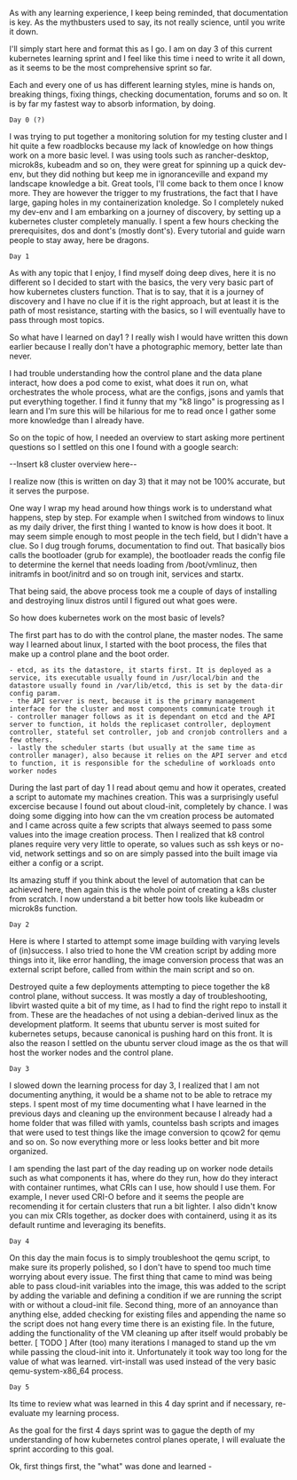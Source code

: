 As with any learning experience, I keep being reminded, that documentation is key. As the mythbusters used to say, its not really science, until you write it down. 

I'll simply start here and format this as I go. 
I am on day 3 of this current kubernetes learning sprint and I feel like this time i need to write it all down, as it seems to be the most comprehensive sprint so far. 

Each and every one of us has different learning styles, mine is hands on, breaking things, fixing things, checking documentation, forums and so on. It is by far my fastest way to absorb information, by doing.


    Day 0 (?)


I was trying to put together a monitoring solution for my testing cluster and I hit quite a few roadblocks because my lack of knowledge on how things work on a more basic level. I was using tools such as rancher-desktop, microk8s, kubeadm and so on, they were great for spinning up a quick dev-env, but they did nothing but keep me in ignoranceville and expand my landscape knowledge a bit. Great tools, I'll come back to them once I know more. They are however the trigger to my frustrations, the fact that I have large, gaping holes in my containerization knoledge. So I completely nuked my dev-env and I am embarking on a journey of discovery, by setting up a kubernetes cluster completely manually.
I spent a few hours checking the prerequisites, dos and dont's (mostly dont's). Every tutorial and guide warn people to stay away, here be dragons. 


    Day 1


As with any topic that I enjoy, I find myself doing deep dives, here it is no different so I decided to start with the basics, the very very basic part of how kubernetes clusters function. 
That is to say, that it is a journey of discovery and I have no clue if it is the right approach, but at least it is the path of most resistance, starting with the basics, so I will eventually have to pass through most topics.

So what have I learned on day1 ? 
I really wish I would have written this down earlier because I really don't have a photographic memory, better late than never.

I had trouble understanding how the control plane and the data plane interact, how does a pod come to exist, what does it run on, what orchestrates the whole process, what are the configs, jsons and yamls that put everything together.
I find it funny that my "k8 lingo" is progressing as I learn and I'm sure this will be hilarious for me to read once I gather some more knowledge than I already have.

So on the topic of how, I needed an overview to start asking more pertinent questions so I settled on this one I found with a google search:

--Insert k8 cluster overview here--

I realize now (this is written on day 3) that it may not be 100% accurate, but it serves the purpose.

One way I wrap my head around how things work is to understand what happens, step by step. For example when I switched from windows to linux as my daily driver, the first thing I wanted to know is how does it boot.
It may seem simple enough to most people in the tech field, but I didn't have a clue. So I dug trough forums, documentation to find out. That basically bios calls the bootloader (grub for example), the bootloader reads the config file to determine the kernel that needs loading from /boot/vmlinuz, then initramfs in boot/initrd and so on trough init, services and startx.

That being said, the above process took me a couple of days of installing and destroying linux distros until I figured out what goes were. 

So how does kubernetes work on the most basic of levels? 

The first part has to do with the control plane, the master nodes. The same way I learned about linux, I started with the boot process, the files that make up a control plane and the boot order. 

    - etcd, as its the datastore, it starts first. It is deployed as a service, its executable usually found in /usr/local/bin and the datastore usually found in /var/lib/etcd, this is set by the data-dir config param.
    - the API server is next, because it is the primary management interface for the cluster and most components communicate trough it
    - controller manager follows as it is dependant on etcd and the API server to function, it holds the replicaset controller, deployment controller, stateful set controller, job and cronjob controllers and a few others.
    - lastly the scheduler starts (but usually at the same time as controller manager), also because it relies on the API server and etcd to function, it is responsible for the scheduline of workloads onto worker nodes

During the last part of day 1 I read about qemu and how it operates, created a script to automate my machines creation. This was a surprisingly useful excercise because I found out about cloud-init, completely by chance. I was doing some digging into how can the vm creation process be automated and I came across quite a few scripts that always seemed to pass some values into the image creation process. Then I realized that k8 control planes require very very little to operate, so values such as ssh keys or no-vid, network settings and so on are simply passed into the built image via either a config or a script. 

Its amazing stuff if you think about the level of automation that can be achieved here, then again this is the whole point of creating a k8s cluster from scratch. I now understand a bit better how tools like kubeadm or microk8s function. 


    Day 2


Here is where I started to attempt some image building with varying levels of (in)success. I also tried to hone the VM creation script by adding more things into it, like error handling, the image conversion process that was an external script before, called from within the main script and so on. 

Destroyed quite a few deployments attempting to piece together the k8 control plane, without success. 
It was mostly a day of troubleshooting, libvirt wasted quite a bit of my time, as I had to find the right repo to install it from. These are the headaches of not using a debian-derived linux as the development platform. It seems that ubuntu server is most suited for kubernetes setups, because canonical is pushing hard on this front. It is also the reason I settled on the ubuntu server cloud image as the os that will host the worker nodes and the control plane. 


    Day 3


I slowed down the learning process for day 3, I realized that I am not documenting anything, it would be a shame not to be able to retrace my steps. I spent most of my time documenting what I have learned in the previous days and cleaning up the environment because I already had a home folder that was filled with yamls, countelss bash scripts and images that were used to test things like the image conversion to qcow2 for qemu and so on. So now everything more or less looks better and  bit more organized. 

I am spending the last part of the day reading up on worker node details such as what components it has, where do they run, how do they interact with container runtimes, what CRIs can I use, how should I use them. For example, I never used CRI-O before and it seems the people are recomending it for certain clusters that run a bit lighter. I also didn't know you can mix CRIs together, as docker does with containerd, using it as its default runtime and leveraging its benefits. 


    Day 4 

On this day the main focus is to simply troubleshoot the qemu script, to make sure its properly polished, so I don't have to spend too much time worrying about every issue. 
The first thing that came to mind was being able to pass cloud-init variables into the image, this was added to the script by adding the variable and defining a condition if we are running the script with or without a cloud-init file.
Second thing, more of an annoyance than anything else, added checking for existing files and appending the name so the script does not hang every time there is an existing file. In the future, adding the functionality of the VM cleaning up after itself would probably be better. [ TODO ]
After (too) many iterations I managed to stand up the vm while passing the cloud-init into it. Unfortunately it took way too long for the value of what was learned. virt-install was used instead of the very basic qemu-system-x86_64 process. 

    Day 5

Its time to review what was learned in this 4 day sprint and if necessary, re-evaluate my learning process.

As the goal for the first 4 days sprint was to gague the depth of my understanding of how kubernetes control planes operate, I will evaluate the sprint according to this goal. 

Ok, first things first, the "what" was done and learned
    - 
